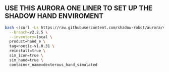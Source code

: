 ## USE THIS AURORA ONE LINER TO SET UP THE SHADOW HAND ENVIROMENT

```bash
bash <(curl -Ls https://raw.githubusercontent.com/shadow-robot/aurora/v2.2.5/bin/run-ansible.sh) docker_deploy \
  --branch=v2.2.5 \
  --inventory=local \
  product=hand_e \
  tag=noetic-v1.0.31 \
  reinstall=true \
  sim_icon=true \
  sim_hand=true \
  container_name=dexterous_hand_simulated
```

